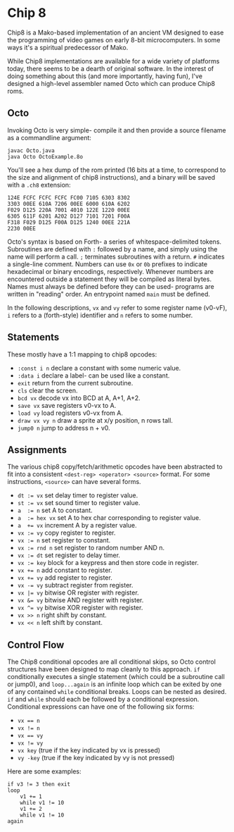 Chip 8
======

Chip8 is a Mako-based implementation of an ancient VM designed to ease the programming of video games on early 8-bit microcomputers. In some ways it's a spiritual predecessor of Mako.

While Chip8 implementations are available for a wide variety of platforms today, there seems to be a dearth of original software. In the interest of doing something about this (and more importantly, having fun), I've designed a high-level assembler named Octo which can produce Chip8 roms.

Octo
----

Invoking Octo is very simple- compile it and then provide a source filename as a commandline argument:

	javac Octo.java
	java Octo OctoExample.8o

You'll see a hex dump of the rom printed (16 bits at a time, to correspond to the size and alignment of chip8 instructions), and a binary will be saved with a `.ch8` extension:

	124E FCFC FCFC FCFC FC00 7105 6303 8302
	3303 00EE 610A 7206 00EE 6000 610A 6202
	F029 D125 220A 7001 4010 122E 1220 00EE
	6305 611F 6201 A202 D127 7101 7201 F00A
	F318 F029 D125 F00A D125 1240 00EE 221A
	2230 00EE

Octo's syntax is based on Forth- a series of whitespace-delimited tokens. Subroutines are defined with `:` followed by a name, and simply using the name will perform a call. `;` terminates subroutines with a return. `#` indicates a single-line comment. Numbers can use `0x` or `0b` prefixes to indicate hexadecimal or binary encodings, respectively. Whenever numbers are encountered outside a statement they will be compiled as literal bytes. Names must always be defined before they can be used- programs are written in "reading" order. An entrypoint named `main` must be defined.

In the following descriptions, `vx` and `vy` refer to some register name (v0-vF), `i` refers to a (forth-style) identifier and `n` refers to some number.

Statements
----------
These mostly have a 1:1 mapping to chip8 opcodes:

- `:const i n`    declare a constant with some numeric value.
- `:data i`       declare a label- can be used like a constant.
- `exit`          return from the current subroutine.
- `cls`           clear the screen.
- `bcd vx`        decode vx into BCD at A, A+1, A+2.
- `save vx`       save registers v0-vx to A.
- `load vy`       load registers v0-vx from A.
- `draw vx vy n`  draw a sprite at x/y position, n rows tall.
- `jump0 n`       jump to address n + v0.

Assignments
-----------
The various chip8 copy/fetch/arithmetic opcodes have been abstracted to fit into a consistent `<dest-reg> <operator> <source>` format. For some instructions, `<source>` can have several forms.

- `dt := vx`      set delay timer to register value.
- `st := vx`      set sound timer to register value.
- `a  := n`       set A to constant.
- `a  := hex vx`  set A to hex char corresponding to register value.
- `a  += vx`      increment A by a register value.
- `vx := vy`      copy register to register.
- `vx := n`       set register to constant.
- `vx := rnd n`   set register to random number AND n.
- `vx := dt`      set register to delay timer.
- `vx := key`     block for a keypress and then store code in register.
- `vx += n`       add constant to register.
- `vx += vy`      add register to register.
- `vx -= vy`      subtract register from register.
- `vx |= vy`      bitwise OR register with register.
- `vx &= vy`      bitwise AND register with register.
- `vx ^= vy`      bitwise XOR register with register.
- `vx >> n`       right shift by constant.
- `vx << n`       left shift by constant.

Control Flow
------------
The Chip8 conditional opcodes are all conditional skips, so Octo control structures have been designed to map cleanly to this approach. `if` conditionally executes a single statement (which could be a subroutine call or jump0), and `loop...again` is an infinite loop which can be exited by one of any contained `while` conditional breaks. Loops can be nested as desired. `if` and `while` should each be followed by a conditional expression. Conditional expressions can have one of the following six forms:

- `vx == n`
- `vx != n`
- `vx == vy`
- `vx != vy`
- `vx key` (true if the key indicated by vx is pressed)
- `vy -key` (true if the key indicated by vy is not pressed)

Here are some examples:

	if v3 != 3 then exit
	loop
		v1 += 1
		while v1 != 10
		v1 += 2
		while v1 != 10
	again
